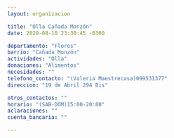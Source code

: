 ```yaml
---
layout: organizacion

title: "Olla Cañada Monzón"
date: 2020-08-10 23:30:45 -0300

departamento: "Flores"
barrio: "Cañada Monzón"
actividades: "Olla"
donaciones: "Alimentos"
necesidades: ""
telefono_contacto: "(Valeria Maestrecasa)099531377"
direccion: "19 de Abril 294 Bis"

otros_contactos: ""
horario: "(SAB-DOM)15:00-20:00"
aclaraciones: ""
cuenta_bancaria: ""

---
```

